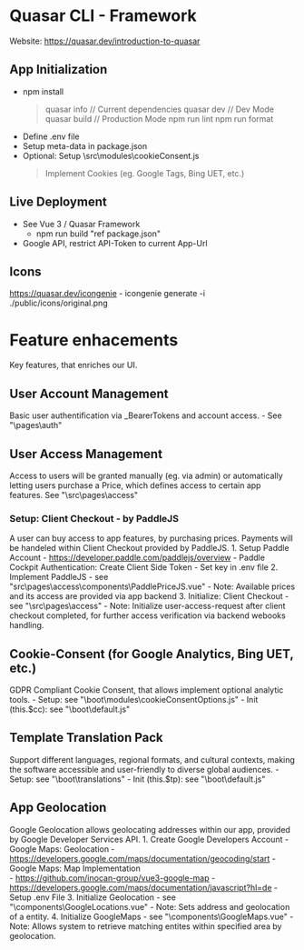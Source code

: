 # Quasar CLI - Framework
Website: https://quasar.dev/introduction-to-quasar

## App Initialization
 - npm install
    > quasar info         // Current dependencies
    > quasar dev          // Dev Mode
    > quasar build        // Production Mode
    > npm run lint
    > npm run format
 - Define .env file
 - Setup meta-data in package.json
 - Optional: Setup \src\modules\cookieConsent.js
    > Implement Cookies (eg. Google Tags, Bing UET, etc.)

## Live Deployment
 - See Vue 3 / Quasar Framework
    - npm run build 
        "ref package.json"
 - Google API, restrict API-Token to current App-Url

## Icons
https://quasar.dev/icongenie
    - icongenie generate -i ./public/icons/original.png

# Feature enhacements
Key features, that enriches our UI.

## User Account Management
Basic user authentification via _BearerTokens and account access.
    - See "\pages\auth"

## User Access Management
Access to users will be granted manually (eg. via admin) or automatically letting users purchase a Price, which defines access to certain app features. See "\src\pages\access\"

### Setup: Client Checkout - by PaddleJS
A user can buy access to app features, by purchasing prices. Payments will be handeled within Client Checkout provided by PaddleJS.
    1. Setup Paddle Account
        - https://developer.paddle.com/paddlejs/overview
        - Paddle Cockpit Authentication: Create Client Side Token
            - Set key in .env file
    2. Implement PaddleJS
        - see "src\pages\access\components\PaddlePriceJS.vue"
        - Note: Available prices and its access are provided via app backend
    3. Initialize: Client Checkout
        - see "\src\pages\access\"
        - Note: Initialize user-access-request after client checkout completed, for further access verification via backend webooks handling.

## Cookie-Consent (for Google Analytics, Bing UET, etc.)
GDPR Compliant Cookie Consent, that allows implement optional analytic tools.
    - Setup: see "\boot\modules\cookieConsentOptions.js"
    - Init (this.$cc): see "\boot\default.js" 

## Template Translation Pack
Support different languages, regional formats, and cultural contexts, making the software accessible and user-friendly to diverse global audiences.
    - Setup: see "\boot\translations\"
    - Init (this.$tp): see "\boot\default.js"

## App Geolocation
Google Geolocation allows geolocating addresses within our app, provided by Google Developer Services API.
    1. Create Google Developers Account
        - Google Maps: Geolocation
            - https://developers.google.com/maps/documentation/geocoding/start 
        - Google Maps: Map Implementation    
            - https://github.com/inocan-group/vue3-google-map
            - https://developers.google.com/maps/documentation/javascript?hl=de
        - Setup .env File
    3. Initialize Geolocation
        - see "\components\GoogleLocations.vue"
        - Note: Sets address and geolocation of a entity.
    4.  Initialize GoogleMaps
        - see "\components\GoogleMaps.vue"
        - Note: Allows system to retrieve matching entites within specified area by geolocation.
